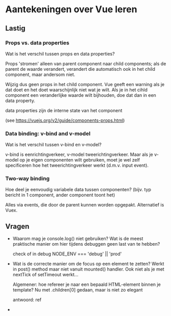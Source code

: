 # Aantekeningen over Vue leren

## Lastig

### Props vs. data properties

Wat is het verschil tussen props en data properties?

Props 'stromen' alleen van parent component naar child components; als de parent de waarde verandert, verandert die automatisch ook in het child component, maar andersom niet. 

Wijzig dus geen props in het child component. Vue geeft een warning als je dat doet en het doet waarschijnlijk niet wat je wilt. Als je in het cihld component een veranderlijke waarde wilt bijhouden, doe dat dan in een data property.

data properties zijn de interne state van het component

(see https://vuejs.org/v2/guide/components-props.html)

### Data binding: v-bind and v-model

Wat is het verschil tussen v-bind en v-model?

v-bind is eenrichtingverkeer, v-model tweerichtingverkeer. Maar als je v-model op je eigen componenten wilt gebruiken, moet je wel zelf specificeren hoe het tweerichtingverkeer werkt (d.m.v. input event).

### Two-way binding

Hoe deel je eenvoudig variabele data tussen componenten? (bijv. typ bericht in 1 component, ander component toont het)

Alles via events, die door de parent kunnen worden opgepakt. Alternatief is Vuex.


## Vragen

- Waarom mag je console.log() niet gebruiken?
  Wat is de meest praktische manier om hier tijdens debuggen geen last van te hebben?

  check of in debug    NODE_ENV === 'debug' || 'prod'

- Wat is de correcte manier om de focus op een element te zetten? Werkt in post() method maar niet vanuit mounted() handler.
  Ook niet als je met nextTick of setTimeout werkt...

  Algemener: hoe refereer je naar een bepaald HTML-element binnen je template? Nu met .children[0] gedaan, maar is niet zo elegant

  antwoord: ref
  
- 
